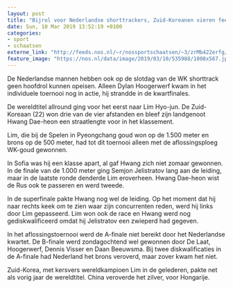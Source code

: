 ```yaml
---
layout: post
title: "Bijrol voor Nederlandse shorttrackers, Zuid-Koreanen vieren feest"
date: Sun, 10 Mar 2019 13:52:19 +0100
categories: 
- sport 
- schaatsen 
externe_link: "http://feeds.nos.nl/~r/nossportschaatsen/~3/zrMb422erfg/2275334"
feature_image: "https://nos.nl/data/image/2019/03/10/535988/1008x567.jpg"
---
```


<p>De Nederlandse mannen hebben ook op de slotdag van de WK shorttrack geen hoofdrol kunnen opeisen. Alleen Dylan Hoogerwerf kwam in het individuele toernooi nog in actie, hij strandde in de kwartfinales.</p>
<p>De wereldtitel allround ging voor het eerst naar Lim Hyo-jun. De Zuid-Koreaan (22) won drie van de vier afstanden en bleef zijn landgenoot Hwang Dae-heon een straatlengte voor in het klassement.</p>
<p>Lim, die bij de Spelen in Pyeongchang goud won op de 1.500 meter en brons op de 500 meter, had tot dit toernooi alleen met de aflossingsploeg WK-goud gewonnen.</p>
<p>In Sofia was hij een klasse apart, al gaf Hwang zich niet zomaar gewonnen. In de finale van de 1.000 meter ging Semjon Jelistratov lang aan de leiding, maar in de laatste ronde denderde Lim eroverheen. Hwang Dae-heon wist de Rus ook te passeren en werd tweede.</p>
<p>In de superfinale pakte Hwang nog wel de leiding. Op het moment dat hij naar rechts keek om te zien waar zijn concurrenten reden, werd hij links door Lim gepasseerd. Lim won ook de race en Hwang werd nog gediskwalificeerd omdat hij Jelistratov een zwieperd had gegeven.</p>
<p>In het aflossingstoernooi werd de A-finale niet bereikt door het Nederlandse kwartet. De B-finale werd zondagochtend wel gewonnen door De Laat, Hoogerwerf, Dennis Visser en Daan Beeuwsma. Bij twee diskwalificaties in de A-finale had Nederland het brons veroverd, maar zover kwam het niet.</p>
<p>Zuid-Korea, met kersvers wereldkampioen Lim in de gelederen, pakte net als vorig jaar de wereldtitel. China veroverde het zilver, voor Hongarije.</p><img src="http://feeds.feedburner.com/~r/nossportschaatsen/~4/zrMb422erfg" height="1" width="1" alt=""/>

